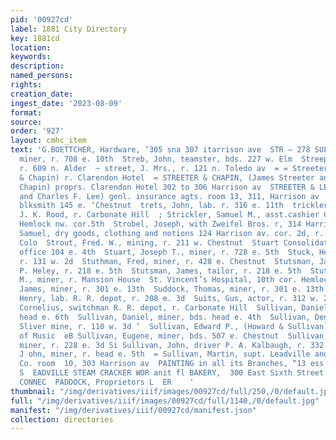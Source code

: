 ```yaml
---
pid: '00927cd'
label: 1881 City Directory
key: 1881cd
location: 
keywords: 
description: 
named_persons: 
rights: 
creation_date: 
ingest_date: '2023-08-09'
format: 
source: 
order: '927'
layout: cmhc_item
text: 'G.BOETTCHER, Hardware, ‘305 sna 307 itarrison ave  STR — 278 SUL  Streb, Conrad,
  miner, r. 708 e. 10th  Streb, John, teamster, bds. 227 w. Elm  Streepy, J. N., cook,
  r. 609 n. Alder  ~ street, J. Mrs., r. 121 n. Toledo av  = = Streeter, James, (Streeter
  & Chapin) r. Clarendon Hotel  = STREETER & CHAPIN, (James Streeter and Howard C
  Chapin) proprs. Clarendon Hotel 302 to 306 Harrison av  STREETER & LEE, (James Streeter
  and Charles F. Lee) genl. insurance agts. room 13, 311, Harrison av  Strehlke, Julius,
  blksmith 145 e. ‘Chestnut  trets, John, lab. r. 316 e. 11th  trickler, Philip, barber
  J. K. Rood, r. Carbonate Hill  ; Strickler, Samuel M., asst.cashier City Bank, r.
  Hemlock nw. cor.5th  Strobel, Joseph, with Zweifel Bros. r, 314 Harrison av  Strousse,
  Samuel, dry goods, clothing and notions 124 Harrison av. cor. 2d, r. Georgetown
  Colo  Strout, Fred. W., mining, r. 211 w. Chestnut  Stuart Consolidated Mining Co.,
  office 104 e. 4th  Stuart, Joseph T., miner, r. 728 e. 5th  Stuck, Henry, mimer,
  r. 131 w. 2d  Stuthman, Fred, miner, r. 428 e. Chestnut  Stutsman, Jacob N., tailor
  P. Heley, r. 218 e. 5th  Stutsman, James, tailor, r. 218 e. 5th  Stutsman, John
  M., miner, r. Mansion House  St. Vincent’s Hospital, 10th cor. Hemlock  « Suddock,
  James, miner, r. 301 e. 13th  Suddock, Thomas, miner, r. 301 e. 13th  Sudheimer,
  Henry, lab. R. R. depot, r. 208 e. 3d  Suits, Gus, actor, r. 312 w. 2d  Sullivan,
  Cornelius, switchman R. R. depot, r. Carbonate Hill  Sullivan, Daniel, miner, bds.
  head e. 6th  Sullivan, Daniel, miner, bds. head e. 4th  Sullivan, Dennis, manager
  Sliver mine, r. 110 w. 3d ‘  Sullivan, Edward P., (Howard & Sullivan) r. Academy
  of Music  eB Sullivan, Eugene, miner, bds. 507 e. Chestnut  Sullivan, Jeremiah 8.,
  miner, r. 228 e. 3d Si Sullivan, John, driver P. A. Kalbaugh, r. 332 w. Elm Sullivan,
  J ohn, miner, r. head e. 5th  = Sullivan, Martin, supt. Leadville and Gunnison Mining
  Co. room  10, 303 Harrison av  PAINTING in all its Branches, “13 ess Fourth sf.”  S
  S  EADVILLE STEAM CRACKER WOR anit fl BAKERY,  300 East Sixth Street. TELEPHONE
  CONNEC  PADDOCK, Proprietors L  ER    '
thumbnail: "/img/derivatives/iiif/images/00927cd/full/250,/0/default.jpg"
full: "/img/derivatives/iiif/images/00927cd/full/1140,/0/default.jpg"
manifest: "/img/derivatives/iiif/00927cd/manifest.json"
collection: directories
---
```

